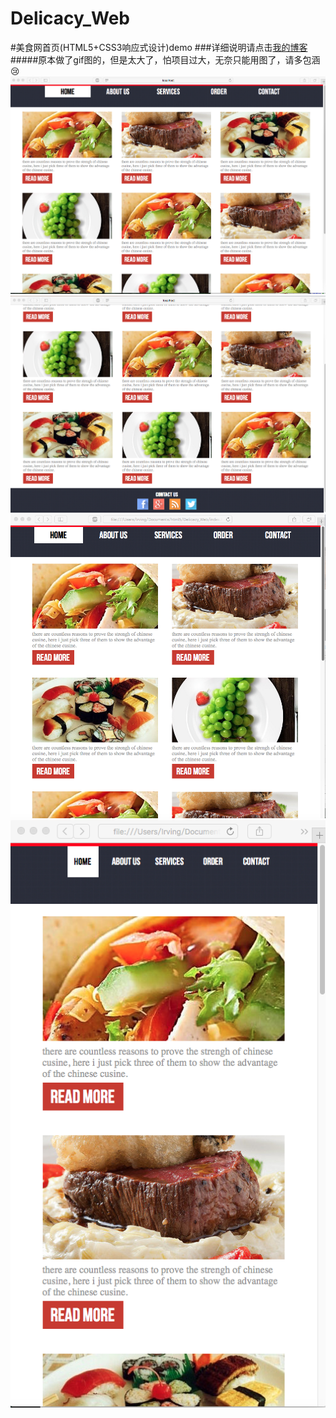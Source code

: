 # Delicacy_Web
#美食网首页(HTML5+CSS3响应式设计)demo
###详细说明请点击[我的博客](http://www.jianshu.com/p/d458a7c336a0 "悬停显示")
#####原本做了gif图的，但是太大了，怕项目过大，无奈只能用图了，请多包涵😢
 ![](https://github.com/OneBuzz/Delicacy_Web/raw/master/img/qq1.png)
 ![](https://github.com/OneBuzz/Delicacy_Web/raw/master/img/qq2.png)
 ![](https://github.com/OneBuzz/Delicacy_Web/raw/master/img/qq4.png)
 ![](https://github.com/OneBuzz/Delicacy_Web/raw/master/img/qq3.png)
